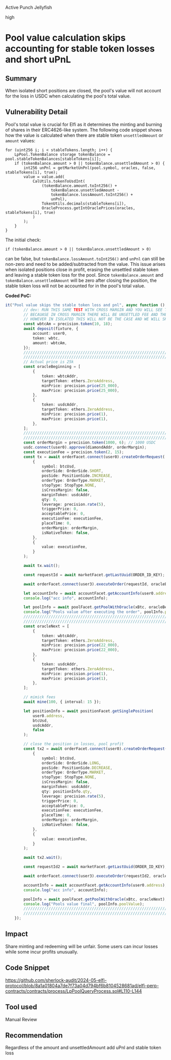 Active Punch Jellyfish

high

# Pool value calculation skips accounting for stable token losses and short uPnL

## Summary
When isolated short positions are closed, the pool's value will not account for the loss in USDC when calculating the pool's total value.
## Vulnerability Detail
Pool's total value is crucial for Elfi as it determines the minting and burning of shares in their ERC4626-like system. The following code snippet shows how the value is calculated when there are stable token `unsettledAmount` or `amount` values:

```solidity
for (uint256 i; i < stableTokens.length; i++) {
    LpPool.TokenBalance storage tokenBalance = pool.stableTokenBalances[stableTokens[i]];
    if (tokenBalance.amount > 0 || tokenBalance.unsettledAmount > 0) {
        int256 unPnl = getMarketUnPnl(pool.symbol, oracles, false, stableTokens[i], true);
        value = value.add(
            CalUtils.tokenToUsdInt(
                (tokenBalance.amount.toInt256() +
                    tokenBalance.unsettledAmount -
                    tokenBalance.lossAmount.toInt256() +
                    unPnl),
                TokenUtils.decimals(stableTokens[i]),
                OracleProcess.getIntOraclePrices(oracles, stableTokens[i], true)
            )
        );
    }
}
```

The initial check:

```solidity
if (tokenBalance.amount > 0 || tokenBalance.unsettledAmount > 0)
```

can be false, but `tokenBalance.lossAmount.toInt256()` and `unPnl` can still be non-zero and need to be added/subtracted from the value. This issue arises when isolated positions close in profit, erasing the unsettled stable token and leaving a stable token loss for the pool. Since `tokenBalance.amount` and `tokenBalance.unsettledAmount` will be zero after closing the position, the stable token loss will not be accounted for in the pool's total value.

**Coded PoC:**
```typescript
it("Pool value skips the stable token loss and pnl", async function () {
		// dev: RUN THIS SAME TEST WITH CROSS MARGIN AND YOU WILL SEE THAT THE POOL VALUE WILL BE LESSER
		// BECAUASE IN CROSS MARGIN THERE WILL BE UNSETTLED FEE AND THE STABLE TOKENS WILL BE ADDED TO CALCULATION
		// HOWEVER IN ISOLATED THIS WILL NOT BE THE CASE AND WE WILL SKIP THE STABLE TOKEN LOSS AND PNL WHEN CALCULATING THE PV
		const wbtcAm = precision.token(10, 18);
		await deposit(fixture, {
			account: user0,
			token: wbtc,
			amount: wbtcAm,
		});
		///////////////////////////////////////////////////////////////////////////
		///////////////////////////////////////////////////////////////////////////
		// Actual price is 25k
		const oracleBeginning = [
			{
				token: wbtcAddr,
				targetToken: ethers.ZeroAddress,
				minPrice: precision.price(25_000),
				maxPrice: precision.price(25_000),
			},
			{
				token: usdcAddr,
				targetToken: ethers.ZeroAddress,
				minPrice: precision.price(1),
				maxPrice: precision.price(1),
			},
		];
		///////////////////////////////////////////////////////////////////////////
		///////////////////////////////////////////////////////////////////////////
		const orderMargin = precision.token(1000, 6); // 1000 USDC
		usdc.connect(user0).approve(diamondAddr, orderMargin);
		const executionFee = precision.token(2, 15);
		const tx = await orderFacet.connect(user0).createOrderRequest(
			{
				symbol: btcUsd,
				orderSide: OrderSide.SHORT,
				posSide: PositionSide.INCREASE,
				orderType: OrderType.MARKET,
				stopType: StopType.NONE,
				isCrossMargin: false,
				marginToken: usdcAddr,
				qty: 0,
				leverage: precision.rate(5),
				triggerPrice: 0,
				acceptablePrice: 0,
				executionFee: executionFee,
				placeTime: 0,
				orderMargin: orderMargin,
				isNativeToken: false,
			},
			{
				value: executionFee,
			}
		);

		await tx.wait();

		const requestId = await marketFacet.getLastUuid(ORDER_ID_KEY);

		await orderFacet.connect(user3).executeOrder(requestId, oracleBeginning);

		let accountInfo = await accountFacet.getAccountInfo(user0.address);
		console.log("acc info", accountInfo);

		let poolInfo = await poolFacet.getPoolWithOracle(xBtc, oracleBeginning);
		console.log("Pools value after executing the order", poolInfo.poolValue);
		///////////////////////////////////////////////////////////////////////////
		///////////////////////////////////////////////////////////////////////////
		const oracleNext = [
			{
				token: wbtcAddr,
				targetToken: ethers.ZeroAddress,
				minPrice: precision.price(22_000),
				maxPrice: precision.price(22_000),
			},
			{
				token: usdcAddr,
				targetToken: ethers.ZeroAddress,
				minPrice: precision.price(1),
				maxPrice: precision.price(1),
			},
		];

		// mimick fees
		await mine(100, { interval: 15 });

		let positionInfo = await positionFacet.getSinglePosition(
			user0.address,
			btcUsd,
			usdcAddr,
			false
		);

		// close the position in losses, pool profit
		const tx2 = await orderFacet.connect(user0).createOrderRequest(
			{
				symbol: btcUsd,
				orderSide: OrderSide.LONG,
				posSide: PositionSide.DECREASE,
				orderType: OrderType.MARKET,
				stopType: StopType.NONE,
				isCrossMargin: false,
				marginToken: usdcAddr,
				qty: positionInfo.qty,
				leverage: precision.rate(5),
				triggerPrice: 0,
				acceptablePrice: 0,
				executionFee: executionFee,
				placeTime: 0,
				orderMargin: orderMargin,
				isNativeToken: false,
			},
			{
				value: executionFee,
			}
		);

		await tx2.wait();

		const requestId2 = await marketFacet.getLastUuid(ORDER_ID_KEY);

		await orderFacet.connect(user3).executeOrder(requestId2, oracleNext);

		accountInfo = await accountFacet.getAccountInfo(user0.address);
		console.log("acc info", accountInfo);

		poolInfo = await poolFacet.getPoolWithOracle(xBtc, oracleNext);
		console.log("Pools value final", poolInfo.poolValue);
		///////////////////////////////////////////////////////////////////////////
		///////////////////////////////////////////////////////////////////////////
	});
```
## Impact
Share minting and redeeming will be unfair. Some users can incur losses while some incur profits unusually.
## Code Snippet
https://github.com/sherlock-audit/2024-05-elfi-protocol/blob/8a1a01804a7de7f73a04d794bf6b8104528681ad/elfi-perp-contracts/contracts/process/LpPoolQueryProcess.sol#L110-L144
## Tool used

Manual Review

## Recommendation
Regardless of the amount and unsettledAmount add uPnl and stable token loss